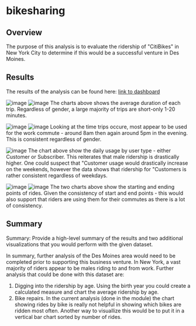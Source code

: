 # bikesharing

## Overview

The purpose of this analysis is to evaluate the ridership of "CitiBikes" in New York City to determine if this would be a successful venture in Des Moines.

## Results

The results of the analysis can be found here: [link to dashboard](https://public.tableau.com/app/profile/derek.petersen/viz/BootCampModule14/Story1?publish=yes)


![image](https://user-images.githubusercontent.com/90879042/146702423-afecf2c8-a482-4da3-9421-996c611968a6.png)
![image](https://user-images.githubusercontent.com/90879042/146702474-5f81a046-9d1e-4d0f-af33-e10a90fbecdf.png)
The charts above shows the average duration of each trip.  Regardless of gender, a large majority of trips are short-only 1-20 minutes.


![image](https://user-images.githubusercontent.com/90879042/146702579-8ede6000-8e81-4342-ba4b-8de35ab24715.png)
![image](https://user-images.githubusercontent.com/90879042/146703026-180a530c-399e-47e6-b796-8cd44bf7b462.png)
Looking at the time trips occure, most appear to be used for the work commute - around 8am then again around 5pm in the evening.  This is consistent regardless of gender.


![image](https://user-images.githubusercontent.com/90879042/146703103-8eb92624-436e-4a5b-b74d-6df936de5393.png)
The chart above show the daily usage by user type - either Customer or Subscriber.  This reiterates that male ridership is drastically higher.  One could suspect that "Customer usage would drastically increase on the weekends, however the data shows that ridership for "Customers is rather consistent regardless of weekdays.


![image](https://user-images.githubusercontent.com/90879042/146703415-ad54842c-d29c-4e3f-8983-916cf4f82041.png)
![image](https://user-images.githubusercontent.com/90879042/146703407-535433f2-f2f2-4418-a240-ce7c7951fa47.png)
The two charts above show the starting and ending points of rides.  Given the consistency of start and end points - this would also support that riders are using them for their commutes as there is a lot of consistency.

## Summary
Summary: Provide a high-level summary of the results and two additional visualizations that you would perform with the given dataset.

In summary, further analysis of the Des Moines area would need to be completed prior to supporting this business venture.  In New York, a vast majority of riders appear to be males riding to and from work.  Further analysis that could be done with this dataset are:
1. Digging into the ridership by age.  Using the birth year you could create a calculated measure and chart the average ridership by age.  
2. Bike repairs.  In the current analysis (done in the module) the chart showing rides by bike is really not helpful in showing which bikes are ridden most often.  Another way to visuallize this would be to put it in a vertical bar chart sorted by number of rides.  
